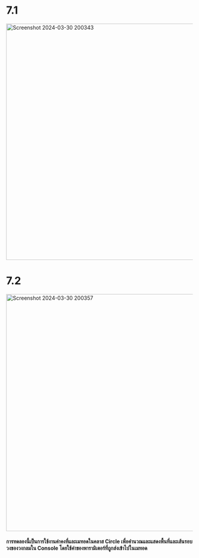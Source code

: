 # 7.1
<img width="637" alt="Screenshot 2024-03-30 200343" src="https://github.com/anndyyzzz/03376836-OOP-2566-Lab-06/assets/144866059/ba982552-9c3f-4bf6-b435-c2e5490c0e42">

# 7.2
<img width="639" alt="Screenshot 2024-03-30 200357" src="https://github.com/anndyyzzz/03376836-OOP-2566-Lab-06/assets/144866059/a1f535d3-063c-471b-8ef6-c6d0e37c5fde">

#### การทดลองนี้เป็นการใช้งานค่าคงที่และเมทอดในคลาส Circle เพื่อคำนวณและแสดงพื้นที่และเส้นรอบวงของวงกลมใน Console โดยใช้ค่าของพารามิเตอร์ที่ถูกส่งเข้าไปในเมทอด
